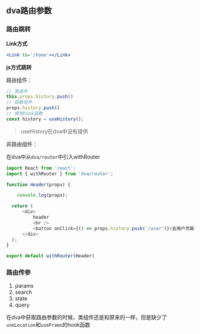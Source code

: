 ## dva路由参数



### 路由跳转

**Link方式**

```jsx
<Link to='/home'></Link>
```



**js方式跳转**

路由组件：

```js
// 类组件
this.props.history.push()
// 函数组件
props.history.push()
// 使用hook函数
const history = useHistory();
```

> useHistory在dva中没有提供



非路由组件：

在dva中从`dva/router`中引入withRouter

```js
import React from 'react';
import { withRouter } from 'dva/router';

function Header(props) {

    console.log(props);

  return (
      <div>
          header
          <br />
          <button onClick={() => props.history.push('/user')}>去用户页面</button>
      </div>
  );
}

export default withRouter(Header)
```



### 路由传参

1. params
2. search
3. state
4. query



在dva中获取路由参数的时候，类组件还是和原来的一样，但是缺少了`useLocation`和`usePrams`的hook函数

